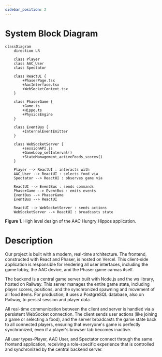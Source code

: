 ```yaml
---
sidebar_position: 2
---
```


# System Block Diagram

```mermaid
classDiagram
    direction LR

    class Player
    class AAC_User
    class Spectator

    class ReactUI {
        +PhaserPage.tsx
        +AacInterface.tsx
        +WebSocketContext.tsx
    }

    class PhaserGame {
        +Game.ts
        +Hippo.ts
        +PhysicsEngine
    }

    class EventBus {
        +InternalEventEmitter
    }

    class WebSocketServer {
        +sessionAPI.js
        +GameLoop_setInterval()
        +StateManagement_activeFoods_scores()
    }

    Player --> ReactUI : interacts with
    AAC_User --> ReactUI : selects food via
    Spectator --> ReactUI : observes game via

    ReactUI --> EventBus : sends commands
    PhaserGame --> EventBus : emits events
    EventBus --> PhaserGame
    EventBus --> ReactUI

    ReactUI --> WebSocketServer : sends actions
    WebSocketServer --> ReactUI : broadcasts state

```

**Figure 1**. High level design of the AAC Hungry Hippos application.

# Description

Our project is built with a modern, real-time architecture. The frontend, constructed with React and Phaser, is hosted on Vercel. This client-side application is responsible for rendering all user interfaces, including the game lobby, the AAC device, and the Phaser game canvas itself.

The backend is a central game server built with Node.js and the ws library, hosted on Railway. This server manages the entire game state, including player scores, positions, and the synchronized spawning and movement of all food items. For production, it uses a PostgreSQL database, also on Railway, to persist session and player data.

All real-time communication between the client and server is handled via a persistent WebSocket connection. The client sends user actions (like joining a game or selecting a food), and the server broadcasts the game state back to all connected players, ensuring that everyone's game is perfectly synchronized, even if a player's browser tab becomes inactive.

All user types-Player, AAC User, and Spectator connect through the same frontend application, receiving a role-specific experience that is controlled and synchronized by the central backend server.